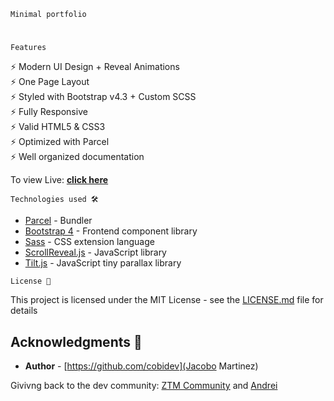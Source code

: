 `Minimal portfolio`

<h1 align="center">
</h1>

`Features`

⚡️ Modern UI Design + Reveal Animations\
⚡️ One Page Layout\
⚡️ Styled with Bootstrap v4.3 + Custom SCSS\
⚡️ Fully Responsive\
⚡️ Valid HTML5 & CSS3\
⚡️ Optimized with Parcel\
⚡️ Well organized documentation

To view Live: **[click here](https://the-simplefolio.netlify.app/)**

`Technologies used 🛠️`

- [Parcel](https://parceljs.org/) - Bundler
- [Bootstrap 4](https://getbootstrap.com/docs/4.3/getting-started/introduction/) - Frontend component library
- [Sass](https://sass-lang.com/documentation) - CSS extension language
- [ScrollReveal.js](https://scrollrevealjs.org/) - JavaScript library
- [Tilt.js](https://gijsroge.github.io/tilt.js/) - JavaScript tiny parallax library

`License 📄`

This project is licensed under the MIT License - see the [LICENSE.md](LICENSE.md) file for details

## Acknowledgments 🎁

- **Author** - [https://github.com/cobidev](Jacobo Martinez)

Givivng back to the dev community: [ZTM Community](https://github.com/zero-to-mastery) and [Andrei](https://github.com/aneagoie)
